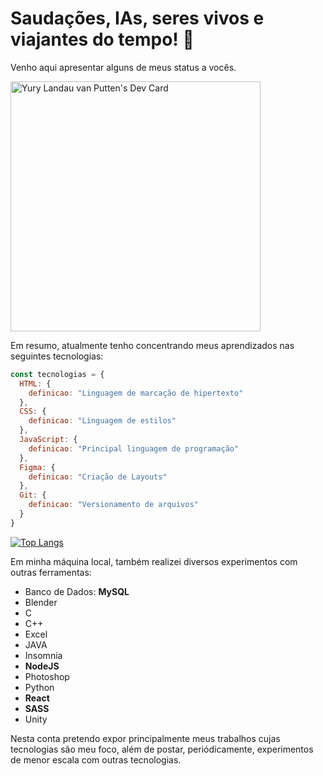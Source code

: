 # Saudações, IAs, seres vivos e viajantes do tempo! 🤖

Venho aqui apresentar alguns de meus status a vocês.

<a href="https://app.daily.dev/YuryLandau" style="margin: 0 auto; display: block"><img src="https://api.daily.dev/devcards/23c4802a6c3e4449a196cf3a07e82a6d.png?r=nui" width="400" alt="Yury Landau van Putten's Dev Card"/></a>

Em resumo, atualmente tenho concentrando meus aprendizados nas seguintes tecnologias: 

```javascript
const tecnologias = {
  HTML: { 
    definicao: "Linguagem de marcação de hipertexto" 
  },
  CSS: { 
    definicao: "Linguagem de estilos" 
  },
  JavaScript: { 
    definicao: "Principal linguagem de programação" 
  },
  Figma: { 
    definicao: "Criação de Layouts" 
  },
  Git: { 
    definicao: "Versionamento de arquivos" 
  }
}
```
[![Top Langs](https://github-readme-stats.vercel.app/api/top-langs/?username=YuryLandau)](https://github.com/YuryLandau/github-readme-stats) 

Em minha máquina local, também realizei diversos experimentos com outras ferramentas: 
- Banco de Dados: __MySQL__
- Blender
- C
- C++
- Excel
- JAVA
- Insomnia
- __NodeJS__
- Photoshop
- Python
- __React__
- __SASS__
- Unity

Nesta conta pretendo expor principalmente meus trabalhos cujas tecnologias são meu foco, além de postar, periódicamente, experimentos de menor escala com outras tecnologias.


